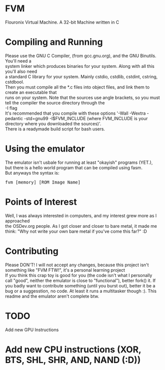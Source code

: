 FVM
===

Flouronix Virtual Machine. A 32-bit Machine written in C<br>
<h1>Compiling and Running</h1>
Please use the GNU C Compiler, (from gcc.gnu.org), and the GNU Binutils. You'll need a <br>
system linker which produces binaries for your system. Along with all this you'll also need <br>
a standard C library for your system. Mainly cstdio, cstdlib, cstdint, cstring, cstdbool.<br>
Then you must compile all the *.c files into object files, and link them to create an executable that<br>
runs on your system. Note that the sources use angle brackets, so you must tell the compiler the source directory through the<br>
-I flag<br>
It's recommended that you compile with these options '-Wall -Wextra -pedantic -std=gnu99 -I$FVM_INCLUDE (where FVM_INCLUDE is your directory where you downloaded the sources)'. <br>
There is a readymade build script for bash users. 
<h1>Using the emulator</h1>
The emulator isn't usbale for running at least "okayish" programs (YET.), but there is a hello world program that can be compiled using fasm.<br>
But anyways the syntax is: <br>
<pre>fvm [memory] [ROM Image Name]</pre>
<h1>Points of Interest</h1>
Well, I was always interested in computers, and my interest grew more as I approached<br>
the OSDev.org people. As I got closer and closer to bare metal, it made me think: "Why not write your own bare metal if you've come this far?" :D<br>
<h1>Contributing</h1>
Please DON'T! I will not accept any changes, because this project isn't something like "FVM FTW!", it's a personal learning project<br>
If you think this crap toy is good for you (the code isn't what I personally call "good", neither the emulator is close to "functional"), better fork() it. If you badly want to contribute something (until you burst out), better it be a bug or a suggesstion, no code. At least it runs a multitasker though :).
This readme and the emulator aren't complete btw.
<h1>TODO</h1>
Add new GPU Instructions <h1>
Add new CPU instructions (XOR, BTS, SHL, SHR, AND, NAND (:D))	
